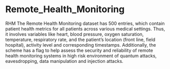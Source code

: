 # Remote_Health_Monitoring
RHM
The Remote Health Monitoring dataset has 500 entries, which contain patient health metrics for all patients across various medical settings. Thus, it involves variables like heart, blood pressure, oxygen saturation, temperature, respiratory rate, and the patient’s location (front line, field hospital), activity level and corresponding timestamps. Additionally, the scheme has a flag to help assess the security and reliability of remote health monitoring systems in high risk environment of quantum attacks, eavesdropping, data manipulation and injection attacks.
